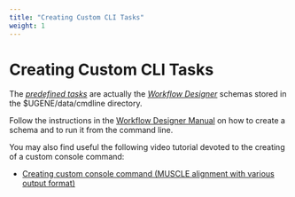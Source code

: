 ```yaml
---
title: "Creating Custom CLI Tasks"
weight: 1
---
```



# Creating Custom CLI Tasks

The [_predefined tasks_](cli-predefined-tasks.md) are actually the [_Workflow Designer_](workflow-designer.md) schemas stored in the $UGENE/data/cmdline directory.

Follow the instructions in the [Workflow Designer Manual](https://ugene.unipro.ru/wiki/display/WDD/Workflow+Designer+Manual) on how to create a schema and to run it from the command line.

You may also find useful the following video tutorial devoted to the creating of a custom console command:

*   [Creating custom console command (MUSCLE alignment with various output format)](http://www.youtube.com/watch?v=ZfxmX_2Ot5M)
